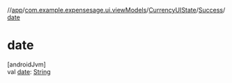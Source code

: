 //[app](../../../../index.md)/[com.example.expensesage.ui.viewModels](../../index.md)/[CurrencyUIState](../index.md)/[Success](index.md)/[date](date.md)

# date

[androidJvm]\
val [date](date.md): [String](https://kotlinlang.org/api/latest/jvm/stdlib/kotlin/-string/index.html)
